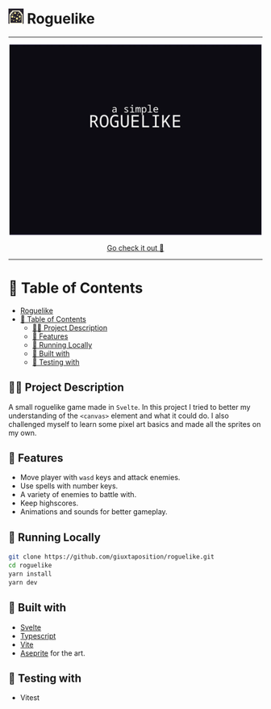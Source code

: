 # <img src="./.github/images/logo.png" width="30"/> Roguelike

---

<p align="center">
   <img src="./.github/images/roguelike.gif" width="500"/>
</p>

<p align="center">
<a href='https://giuxtaposition.github.io/roguelike/'>Go check it out 🎉</a>
</p>

---

# 📌 Table of Contents

- [ Roguelike](#-roguelike)
- [📌 Table of Contents](#-table-of-contents)
  - [👩‍💻 Project Description](#-project-description)
  - [🎉 Features](#-features)
  - [👷 Running Locally](#-running-locally)
  - [🔧 Built with](#-built-with)
  - [🧪 Testing with](#-testing-with)

## 👩‍💻 Project Description

A small roguelike game made in `Svelte`.
In this project I tried to better my understanding of the `<canvas>` element and what it could do.
I also challenged myself to learn some pixel art basics and made all the sprites on my own.

## 🎉 Features

- Move player with `wasd` keys and attack enemies.
- Use spells with number keys.
- A variety of enemies to battle with.
- Keep highscores.
- Animations and sounds for better gameplay.

## 👷 Running Locally

``` bash
git clone https://github.com/giuxtaposition/roguelike.git
cd roguelike
yarn install
yarn dev
```

## 🔧 Built with

- [Svelte](https://svelte.dev/)
- [Typescript](https://www.typescriptlang.org/)
- [Vite](https://vitejs.dev/)
- [Aseprite](https://www.aseprite.org/) for the art.

## 🧪 Testing with

- Vitest

